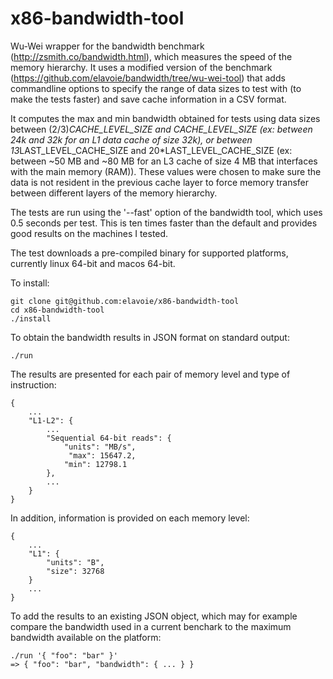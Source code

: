 # x86-bandwidth-tool

Wu-Wei wrapper for the bandwidth benchmark (http://zsmith.co/bandwidth.html), which measures the speed of the memory hierarchy. It uses a modified version of the benchmark (https://github.com/elavoie/bandwidth/tree/wu-wei-tool) that adds commandline options to specify the range of data sizes to test with (to make the tests faster) and save cache information in a CSV format. 

It computes the max and min bandwidth obtained for tests using data sizes between (2/3)*CACHE_LEVEL_SIZE and  CACHE_LEVEL_SIZE (ex: between 24k and 32k for an L1 data cache of size 32k), or between 13*LAST_LEVEL_CACHE_SIZE and  20*LAST_LEVEL_CACHE_SIZE (ex: between ~50 MB and ~80 MB for an L3 cache of size 4 MB that interfaces with the main memory (RAM)). These values were chosen to make sure the data is not resident in the previous cache layer to force memory transfer between different layers of the memory hierarchy.

The tests are run using the '--fast' option of the bandwidth tool, which uses 0.5 seconds per test. This is ten times faster than the default and provides good results on the machines I tested.

The test downloads a pre-compiled binary for supported platforms, currently linux 64-bit and macos 64-bit.

To install:

    git clone git@github.com:elavoie/x86-bandwidth-tool
    cd x86-bandwidth-tool
    ./install

To obtain the bandwidth results in JSON format on standard output:
    
    ./run
    
The results are presented for each pair of memory level and type of instruction:

    {
        ...
        "L1-L2": {
            ...
            "Sequential 64-bit reads": {
                "units": "MB/s",
                 "max": 15647.2,
                "min": 12798.1
            },
            ...
        }
    }
    
In addition, information is provided on each memory level:
    
    {
        ...
        "L1": {
            "units": "B",
            "size": 32768
        }
        ...
    }
    
To add the results to an existing JSON object, which may for example compare the bandwidth used in a current benchark to the maximum bandwidth available on the platform:

    ./run '{ "foo": "bar" }'
    => { "foo": "bar", "bandwidth": { ... } }

